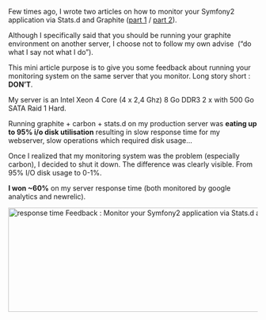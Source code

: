Few times ago, I wrote two articles on how to monitor your Symfony2 application via Stats.d and Graphite (<a title="Install Stats.d / Graphite on a debian server in order to monitor a Symfony2 application (1/2)" href="http://www.elao.com/blog/linux/install-stats-d-graphite-on-a-debian-server-to-monitor-a-symfony2-application-12.html" target="_blank">part 1</a> / <a title="Monitor your Symfony2 application via Stats.d and Graphite (2/2)" href="http://www.elao.com/blog/symfony-2/monitor-your-symfony2-application-via-stats-d-and-graphite-22.html" target="_blank">part 2</a>).

Although I specifically said that you should be running your graphite environment on another server, I choose not to follow my own advise  (&#8220;do what I say not what I do&#8221;).

This mini article purpose is to give you some feedback about running your monitoring system on the same server that you monitor.
Long story short : **DON&#8217;T**.

My server is an Intel Xeon 4 Core (4 x 2,4 Ghz) 8 Go DDR3 2 x with 500 Go SATA Raid 1 Hard.

Running graphite + carbon + stats.d on my production server was **eating up to 95% i/o disk utilisation** resulting in slow response time for my webserver, slow operations which required disk usage&#8230;

Once I realized that my monitoring system was the problem (especially carbon), I decided to shut it down. The difference was clearly visible. From 95% I/O disk usage to 0-1%.

**I won ~60%** on my server response time (both monitored by google analytics and newrelic).

[<img alt="response time Feedback : Monitor your Symfony2 application via Stats.d and Graphite" src="http://www.elao.com/blog/wp-content/uploads/2013/07/response_time.png" width="694" height="210" title="Feedback : Monitor your Symfony2 application via Stats.d and Graphite" />][1]

&nbsp;

&nbsp;

 [1]: http://www.elao.com/blog/wp-content/uploads/2013/07/response_time.png